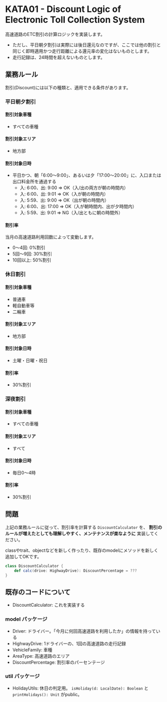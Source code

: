 # KATA01 - Discount Logic of Electronic Toll Collection System

高速道路のETC割引の計算ロジックを実装します。
- ただし、平日朝夕割引は実際には後日還元なのですが、ここでは他の割引と同じく即時適用かつ走行距離による還元率の変化はないものとします。
- 走行記録は、24時間を超えないものとします。

## 業務ルール
割引(Discount)には以下の種類と、適用できる条件があります。

### 平日朝夕割引

#### 割引対象車種
- すべての車種

#### 割引対象エリア
- 地方部

#### 割引対象日時
- 平日かつ、朝「6:00〜9:00」、あるいは夕「17:00〜20:00」に、入口または出口料金所を通過する
  - 入: 6:00、出: 9:00  => OK（入/出の両方が朝の時間内）
  - 入: 6:00、出: 9:01  => OK（入が朝の時間内）
  - 入: 5:59、出: 9:00  => OK（出が朝の時間内）
  - 入: 6:00、出: 17:00 => OK（入が朝時間内、出が夕時間内）
  - 入: 5:59、出: 9:01  => NG（入/出ともに朝の時間外）

#### 割引率
当月の高速道路利用回数によって変動します。

- 0〜4回: 0%割引
- 5回〜9回: 30%割引
- 10回以上: 50%割引

### 休日割引

#### 割引対象車種
- 普通車
- 軽自動車等
- 二輪車

#### 割引対象エリア
- 地方部

#### 割引対象日時
- 土曜・日曜・祝日

#### 割引率
- 30%割引

### 深夜割引

#### 割引対象車種
- すべての車種

#### 割引対象エリア
- すべて

#### 割引対象日時
- 毎日0〜4時

#### 割引率
- 30%割引

## 問題

上記の業務ルールに従って、割引率を計算する `DiscountCalculator` を、
 **割引のルールが増えたとしても理解しやすく、メンテナンスが楽なように** 実装してください。

classやtrait、objectなどを新しく作ったり、既存のmodelにメソッドを新しく追加してOKです。

```scala
class DiscountCalculator {
    def calc(drive: HighwayDrive): DiscountPercentage = ???
}
```

## 既存のコードについて

- DiscountCalculator: これを実装する

### model パッケージ
- Driver: ドライバー。「今月に何回高速道路を利用したか」の情報を持っている
- HighwayDrive: 1ドライバーの、1回の高速道路の走行記録
- VehicleFamily: 車種
- AreaType: 高速道路のエリア
- DiscountPercentage: 割引率のパーセンテージ

### util パッケージ
- HolidayUtils: 休日の判定用。 `isHoliday(d: LocalDate): Boolean` と `printHolidays(): Unit` がpublic。

